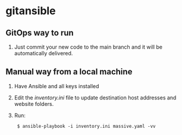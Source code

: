 # gitansible

## GitOps way to run

1. Just commit your new code to the main branch and it will be automatically delivered.

## Manual way from a local machine

1. Have Ansible and all keys installed
1. Edit the _inventory.ini_ file to update destination host addresses and website folders.
1. Run: 

        $ ansible-playbook -i inventory.ini massive.yaml -vv